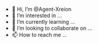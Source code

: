 - 👋 Hi, I’m @Agent-Xreion
- 👀 I’m interested in ...
- 🌱 I’m currently learning ...
- 💞️ I’m looking to collaborate on ...
- 📫 How to reach me ...

<!---
Agent-Xreion/Agent-Xreion is a ✨ special ✨ repository because its `README.md` (this file) appears on your GitHub profile.
You can click the Preview link to take a look at your changes.
--->
